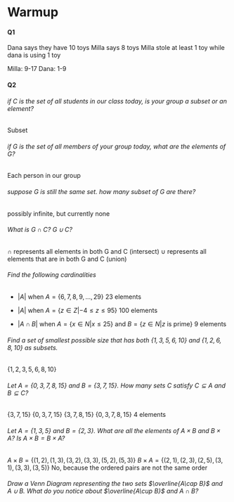 # Warmup 
#### Q1
Dana says they have 10 toys
Milla says 8 toys
Milla stole at least 1 toy while dana is using 1 toy

Milla: 9-17
Dana: 1-9

#### Q2
###### if $C$ is the set of all students in our class today, is your group a subset or an element?

Subset

###### if $G$ is the set of all members of your group today, what are the elements of $G$?

Each person in our group

###### suppose $G$ is still the same set. how many subset of G are there?

possibly infinite, but currently none

###### What is $G\cap C$? $G\cup C$?
$\cap$ represents all elements in both G and C (intersect)
$\cup$ represents all elements that are in both G and C (union)

###### Find the following cardinalities
- $|A|$ when $A=\{6,7,8,9,...,29\}$
23 elements

- $|A|$ when $A=\{z\in Z|-4\leq z\leq 95 \}$
100 elements

- $|A\cap B|$ when $A=\{x\in N |x\leq 25\}$ and $B=\{z\in N|z$ is prime$\}$
9 elements

###### Find a set of smallest possible size that has both $\{1,3,5,6,10\}$ and $\{1,2,6,8,10\}$ as subsets.
$\{1,2,3,5,6,8,10\}$

###### Let $A=\{0,3,7,8,15\}$ and $B=\{3,7,15\}$. How many sets $C$ satisfy $C\subseteq A$ and $B\subseteq C$?
$\{3,7,15\}$
$\{0,3,7,15\}$
$\{3,7,8,15\}$
$\{0,3,7,8,15\}$
4 elements

###### Let $A=\{1,3,5\}$ and $B=\{2,3\}$. What are all the elements of $A\times B$ and $B\times A$? Is $A\times B=B\times A$?
$A\times B=\{(1,2),(1,3),(3,2),(3,3),(5,2),(5,3)\}$
$B\times A=\{(2,1),(2,3),(2,5),(3,1),(3,3),(3,5)\}$
No, because the ordered pairs are not the same order

###### Draw a Venn Diagram representing the two sets $\overline{A\cap B}$ and $A\cup B$. What do you notice about $\overline{A\cup B}$ and $A\cap B$?

